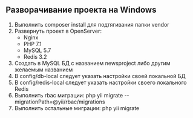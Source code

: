 Разворачивание проекта на Windows
------------

1. Выполнить composer install для подтягивания папки vendor
2. Развернуть проект в OpenServer:
    - Nginx
    - PHP 7.1
    - MySQL 5.7
    - Redis 3.2
3. Создать в MySQL БД с названием newsproject либо другим желаемым названием
4. В config/db-local следует указать настройки своей локальной БД
5. В config/redis-local следует указать настройки своего локального Redis
6. Выполнить rbac миграции: php yii migrate --migrationPath=@yii/rbac/migrations
7. Выполнить остальные миграции: php yii migrate